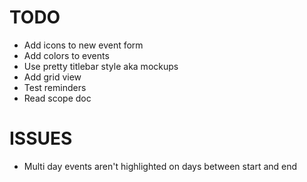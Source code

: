 # TODO

- Add icons to new event form
- Add colors to events
- Use pretty titlebar style aka mockups
- Add grid view
- Test reminders
- Read scope doc

# ISSUES

- Multi day events aren't highlighted on days between start and end
